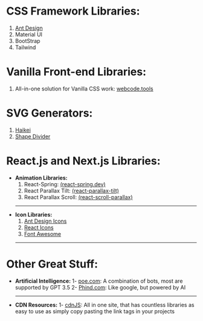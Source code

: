 # CSS Framework Libraries:

 1. [Ant Design](https://ant.design/)
 2. Material UI
 3. BootStrap
 4. Tailwind

# Vanilla Front-end Libraries:

 1. All-in-one solution for Vanilla CSS work: [webcode.tools](https://webcode.tools/generators/css/box-shadow)

# SVG Generators:

 1. [Haikei](https://app.haikei.app/)
 2. [Shape Divider](https://www.shapedivider.app/)


# React.js and Next.js Libraries:

- **Animation Libraries:**
	 1. React-Spring: [(react-spring.dev)](www.react-spring.dev)
	 2. React Parallax Tilt: [(react-parallax-tilt)](https://mkosir.github.io/react-parallax-tilt/?path=/story/react-parallax-tilt--default)
	 3. React Parallax Scroll: [(react-scroll-parallax)](https://react-scroll-parallax.damnthat.tv/docs/intro)
	 -----------
- **Icon Libraries:**
	 1. [Ant Design Icons](https://ant.design/components/icon)
	 2. [React Icons](https://react-icons.github.io/react-icons/)
	 3. [Font Awesome](https://fontawesome.com/)
	 --------
	 

# Other Great Stuff:

- **Artificial Intelligence:**
	1- [poe.com](https://poe.com): A combination of bots, most are supported by GPT 3.5
	2- [Phind.com](phind.com/): Like google, but powered by AI 

	-----
- **CDN Resources:**
	1- [cdnJS](https://cdnjs.com/libraries): All in one site, that has countless libraries as easy to use as simply copy pasting the link tags in your projects
